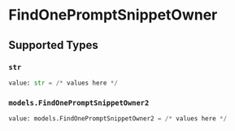 # FindOnePromptSnippetOwner


## Supported Types

### `str`

```python
value: str = /* values here */
```

### `models.FindOnePromptSnippetOwner2`

```python
value: models.FindOnePromptSnippetOwner2 = /* values here */
```

